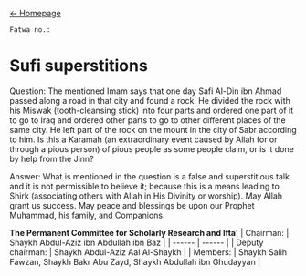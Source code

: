 [←  Homepage](sufism)

```
Fatwa no.:  
```

# Sufi superstitions

Question: 
The mentioned Imam says that one day Safi Al-Din ibn Ahmad passed along a road in that city and found a rock. He divided the rock with his Miswak (tooth-cleansing stick) into four parts and ordered one part of it to go to Iraq and ordered other parts to go to other different places of the same city. He left part of the rock on the mount in the city of Sabr according to him. Is this a Karamah (an extraordinary event caused by Allah for or through a pious person) of pious people as some people claim, or is it done by help from the Jinn? 


Answer: 
What is mentioned in the question is a false and superstitious talk and it is not permissible to believe it; because this is a means leading to Shirk (associating others with Allah in His Divinity or worship). 
May Allah grant us success. May peace and blessings be upon our Prophet Muhammad, his family, and Companions.  


**The Permanent Committee for Scholarly Research and Ifta'** 
| Chairman: | Shaykh Abdul-Aziz ibn Abdullah ibn Baz |
| ------ | ------ |
| Deputy chairman: | Shaykh Abdul-Aziz Aal Al-Shaykh |
| Members: | Shaykh Salih Fawzan, Shaykh Bakr Abu Zayd, Shaykh Abdullah ibn Ghudayyan |

[Source]: <https://www.alifta.gov.sa/En/IftaContents/PermanentCommitee/Pages/FatawaDetails.aspx?cultStr=en&View=Page&PageID=10843&PageNo=1&BookID=7>
[Alifta official website]: <https://www.alifta.gov.sa>

[Instagram]: <https://instagram.com/Alsalafiyyah>
[Email]: <alsalafiyyah@icloud.com>


